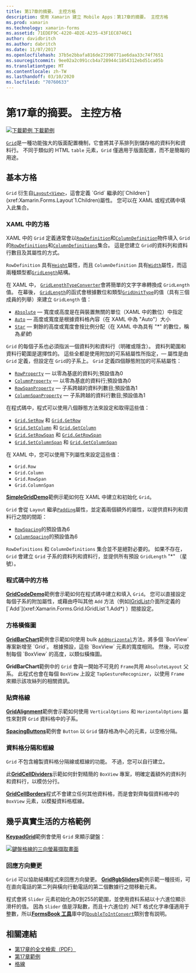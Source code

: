 ```yaml
---
title: 第17章的摘要。 主控方格
description: 使用 Xamarin 建立 Mobile Apps：第17章的摘要。 主控方格
ms.prod: xamarin
ms.technology: xamarin-forms
ms.assetid: 71EDEF9C-4220-4D2E-A235-43F1EC8746C1
author: davidbritch
ms.author: dabritch
ms.date: 11/07/2017
ms.openlocfilehash: 37b5e2bbafa816de27390771ae6daa33c74f7651
ms.sourcegitcommit: 9ee02a2c091ccb4a728944c1854312ebd51ca05b
ms.translationtype: MT
ms.contentlocale: zh-TW
ms.lasthandoff: 03/10/2020
ms.locfileid: "70760633"
---
```

# <a name="summary-of-chapter-17-mastering-the-grid"></a>第17章的摘要。 主控方格

[![下載範例](~/media/shared/download.png) 下載範例](https://github.com/xamarin/xamarin-forms-book-samples/tree/master/Chapter17)

[`Grid`](xref:Xamarin.Forms.Grid)是一種功能強大的版面配置機制，它會將其子系排列到儲存格的資料列和資料行。 不同于類似的 HTML `table` 元素，`Grid` 僅適用于版面配置，而不是簡報的用途。

## <a name="the-basic-grid"></a>基本方格

`Grid` 衍生自[`Layout<View>`](xref:Xamarin.Forms.Layout`1)，這會定義 `Grid` 繼承的[`Children`](xref:Xamarin.Forms.Layout`1.Children)屬性。 您可以在 XAML 或程式碼中填入此集合。

### <a name="the-grid-in-xaml"></a>XAML 中的方格

XAML 中的 `Grid` 定義通常會以[`RowDefinition`](xref:Xamarin.Forms.RowDefinition)和[`ColumnDefinition`](xref:Xamarin.Forms.ColumnDefinition)物件填入 `Grid` 的[`RowDefinitions`](xref:Xamarin.Forms.Grid.RowDefinitions)和[`ColumnDefinitions`](xref:Xamarin.Forms.Grid.ColumnDefinitions)集合。 這是您建立 `Grid`的資料列和資料行數目及其屬性的方式。

`RowDefinition` 具有[`Height`](xref:Xamarin.Forms.RowDefinition.Height)屬性，而且 `ColumnDefinition` 具有[`Width`](xref:Xamarin.Forms.ColumnDefinition.Width)屬性，而這兩種類型都[`GridLength`](xref:Xamarin.Forms.GridLength)結構。

在 XAML 中， [`GridLengthTypeConverter`](xref:Xamarin.Forms.GridLengthTypeConverter)會將簡單的文字字串轉換成 `GridLength` 值。 在幕後， [`GridLength`](xref:Xamarin.Forms.GridLength.%23ctor(System.Double,Xamarin.Forms.GridUnitType))的函式會根據數位和類型[`GridUnitType`](xref:Xamarin.Forms.GridUnitType)的值（具有三個成員的列舉）來建立 `GridLength` 值：

- [`Absolute`](xref:Xamarin.Forms.GridUnitType.Absolute) &mdash; 寬度或高度是在與裝置無關的單位（XAML 中的數位）中指定
- [`Auto`](xref:Xamarin.Forms.GridUnitType.Auto) &mdash; 高度或寬度是根據資料格內容（在 XAML 中為 "Auto"）大小
- [`Star`](xref:Xamarin.Forms.GridUnitType.Star) &mdash; 剩餘的高度或寬度會按比例分配（在 XAML 中為具有 "\*" 的數位，稱為*星號*）

`Grid` 的每個子系也必須指派一個資料列和資料行（明確或隱含）。 資料列範圍和資料行範圍是選擇性的。 這些全都是使用附加的可系結屬性所指定，&mdash; 屬性是由 `Grid` 定義，但設定在 `Grid`的子系上。 `Grid` 定義四個靜態附加的可系結屬性：

- [`RowProperty`](xref:Xamarin.Forms.Grid.RowProperty) &mdash; 以零為基底的資料列;預設值為0
- [`ColumnProperty`](xref:Xamarin.Forms.Grid.ColumnProperty) &mdash; 以零為基底的資料行;預設值為0
- [`RowSpanProperty`](xref:Xamarin.Forms.Grid.RowSpanProperty) &mdash; 子系跨越的資料列數目;預設值為1
- [`ColumnSpanProperty`](xref:Xamarin.Forms.Grid.ColumnSpanProperty) &mdash; 子系跨越的資料行數目;預設值為1

在程式碼中，程式可以使用八個靜態方法來設定和取得這些值：

- [`Grid.SetRow`](xref:Xamarin.Forms.Grid.SetRow(Xamarin.Forms.BindableObject,System.Int32)) 和 [`Grid.GetRow`](xref:Xamarin.Forms.Grid.GetRow(Xamarin.Forms.BindableObject))
- [`Grid.SetColumn`](xref:Xamarin.Forms.Grid.SetColumn(Xamarin.Forms.BindableObject,System.Int32)) 和 [`Grid.GetColumn`](xref:Xamarin.Forms.Grid.GetColumn(Xamarin.Forms.BindableObject))
- [`Grid.SetRowSpan`](xref:Xamarin.Forms.Grid.SetRowSpan(Xamarin.Forms.BindableObject,System.Int32)) 和 [`Grid.GetRowSpan`](xref:Xamarin.Forms.Grid.GetRowSpan(Xamarin.Forms.BindableObject))
- [`Grid.SetColumnSpan`](xref:Xamarin.Forms.Grid.SetColumnSpan(Xamarin.Forms.BindableObject,System.Int32)) 和 [`Grid.GetColumnSpan`](xref:Xamarin.Forms.Grid.GetColumnSpan(Xamarin.Forms.BindableObject))

在 XAML 中，您可以使用下列屬性來設定這些值：

- `Grid.Row`
- `Grid.Column`
- `Grid.RowSpan`
- `Grid.ColumnSpan`

[**SimpleGridDemo**](https://github.com/xamarin/xamarin-forms-book-samples/tree/master/Chapter17/SimpleGridDemo)範例示範如何在 XAML 中建立和初始化 `Grid`。

`Grid` 會從 `Layout` 繼承[`Padding`](xref:Xamarin.Forms.Layout.Padding)屬性，並定義兩個額外的屬性，以提供資料列和資料行之間的間距：

- [`RowSpacing`](xref:Xamarin.Forms.Grid.RowSpacing)的預設值為6
- [`ColumnSpacing`](xref:Xamarin.Forms.Grid.ColumnSpacing)的預設值為6

`RowDefinitions` 和 `ColumnDefinitions` 集合並不是絕對必要的。 如果不存在，`Grid` 會建立 `Grid` 子系的資料列和資料行，並提供所有預設 `GridLength` "\*" （星號）。

### <a name="the-grid-in-code"></a>程式碼中的方格

[**GridCodeDemo**](https://github.com/xamarin/xamarin-forms-book-samples/tree/master/Chapter17/GridCodeDemo)範例會示範如何在程式碼中建立和填入 `Grid`。 您可以直接設定每個子系的附加屬性，或藉由呼叫其他 `Add` 方法（例如[IGridList<T>](xref:Xamarin.Forms.Grid.IGridList`1)介面所定義的[`Add`](xref:Xamarin.Forms.Grid.IGridList`1.Add*) ）間接設定。

### <a name="the-grid-bar-chart"></a>方格橫條圖

[**GridBarChart**](https://github.com/xamarin/xamarin-forms-book-samples/tree/master/Chapter17/GridBarChart)範例會示範如何使用 bulk [`AddHorizontal`](xref:Xamarin.Forms.Grid.IGridList`1.AddHorizontal*)方法，將多個 `BoxView` 專案新增至 `Grid`。 根據預設，這些 `BoxView` 元素的寬度相同。 然後，可以控制每個 `BoxView` 的高度，以類似橫條圖。

**GridBarChart**範例中的 `Grid` 會與一開始不可見的 `Frame`共用 `AbsoluteLayout` 父系。 此程式也會在每個 `BoxView` 上設定 `TapGestureRecognizer`，以使用 `Frame` 來顯示該攻絲列的相關資訊。

### <a name="alignment-in-the-grid"></a>貼齊格線

[**GridAlignment**](https://github.com/xamarin/xamarin-forms-book-samples/tree/master/Chapter17/GridAlignment)範例會示範如何使用 `VerticalOptions` 和 `HorizontalOptions` 屬性來對齊 `Grid` 資料格中的子系。

[**SpacingButtons**](https://github.com/xamarin/xamarin-forms-book-samples/tree/master/Chapter17/SpacingButtons)範例會 `Button` 以 `Grid` 儲存格為中心的元素，以空格分隔。

### <a name="cell-dividers-and-borders"></a>資料格分隔和框線

`Grid` 不包含繪製資料格分隔線或框線的功能。 不過，您可以自行建立。

此[**GridCellDividers**](https://github.com/xamarin/xamarin-forms-book-samples/tree/master/Chapter17/GridCellDividers)示範如何針對精簡的 `BoxView` 專案，明確定義額外的資料列和資料行，以模仿分行。

[**GridCellBorders**](https://github.com/xamarin/xamarin-forms-book-samples/tree/master/Chapter17/GridCellBorders)程式不會建立任何其他資料格，而是會對齊每個資料格中的 `BoxView` 元素，以模擬資料格框線。

## <a name="almost-real-life-grid-examples"></a>幾乎真實生活的方格範例

[**KeypadGrid**](https://github.com/xamarin/xamarin-forms-book-samples/tree/master/Chapter17/KeypadGrid)範例會使用 `Grid` 來顯示鍵盤：

[![鍵盤格線的三向螢幕擷取畫面](images/ch17fg12-small.png "鍵盤方格")](images/ch17fg12-large.png#lightbox "鍵盤方格")

### <a name="responding-to-orientation-changes"></a>回應方向變更

`Grid` 可以協助結構程式來回應方向變更。 [**GridRgbSliders**](https://github.com/xamarin/xamarin-forms-book-samples/tree/master/Chapter17/GridRgbSliders)範例示範一種技術，可在直向電話的第二列與橫向行動電話的第二個數據行之間移動元素。

程式會將 `Slider` 元素初始化為0到255的範圍，並使用資料系結以十六進位顯示滑杆的值。 因為 `Slider` 值是浮點數，而且十六進位的 .NET 格式化字串僅適用于整數，所以[**FormsBook 工具**](https://github.com/xamarin/xamarin-forms-book-samples/tree/master/Libraries/Xamarin.FormsBook.Toolkit)庫中的[`DoubleToIntConvert`](https://github.com/xamarin/xamarin-forms-book-samples/blob/master/Libraries/Xamarin.FormsBook.Toolkit/Xamarin.FormsBook.Toolkit/DoubleToIntConverter.cs)類別會有説明。

## <a name="related-links"></a>相關連結

- [第17章的全文檢索（PDF）](https://download.xamarin.com/developer/xamarin-forms-book/XamarinFormsBook-Ch17-Apr2016.pdf)
- [第17章範例](https://github.com/xamarin/xamarin-forms-book-samples/tree/master/Chapter17)
- [格線](~/xamarin-forms/user-interface/layouts/grid.md)

